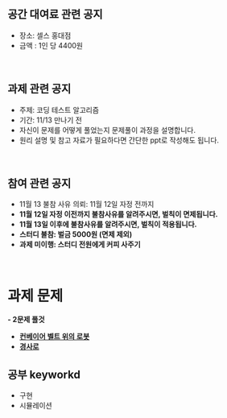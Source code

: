 ## 공간 대여료 관련 공지
- 장소: 셀스 홍대점
- 금액 : 1인 당 4400원

<br>

## 과제 관련 공지
- 주제: 코딩 테스트 알고리즘
- 기간: 11/13 만나기 전
- 자신이 문제를 어떻게 풀었는지 문제풀이 과정을 설명합니다.
- 원리 설명 및 참고 자료가 필요하다면 간단한 ppt로 작성해도 됩니다.

<br>

## 참여 관련 공지
- 11월 13 불참 사유 의뢰: 11월 12일 자정 전까지
- **11월 12일 자정 이전까지 불참사유를 알려주시면, 벌칙이 면제됩니다.**
- **11월 13일 이후에 불참사유를 알려주시면, 벌칙이 적용됩니다.**
- **스터디 불참: 벌금 5000원 (면제 제외)**
- **과제 미이행: 스터디 전원에게 커피 사주기**
<br>

# 과제 문제

**- 2문제 풀것**
- [**컨베이어 벨트 위의 로봇**](https://www.acmicpc.net/problem/20055)
- [**경사로**](https://www.acmicpc.net/problem/14890)


## 공부 keyworkd
- 구현 
- 시뮬레이션
